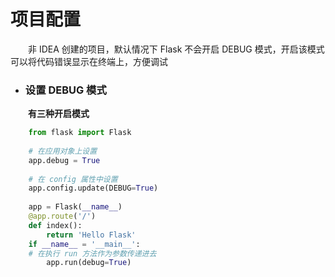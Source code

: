 # 项目配置
&emsp;&emsp;非 IDEA 创建的项目，默认情况下 Flask 不会开启 DEBUG 模式，开启该模式可以将代码错误显示在终端上，方便调试
* ### 设置 DEBUG 模式
&emsp;&emsp;**有三种开启模式**

```python
    from flask import Flask
    
    # 在应用对象上设置
    app.debug = True
    
    # 在 config 属性中设置
    app.config.update(DEBUG=True)
    
    app = Flask(__name__)
    @app.route('/')
    def index():
        return 'Hello Flask'
    if __name__ = '__main__':
    # 在执行 run 方法作为参数传递进去
        app.run(debug=True)

```






